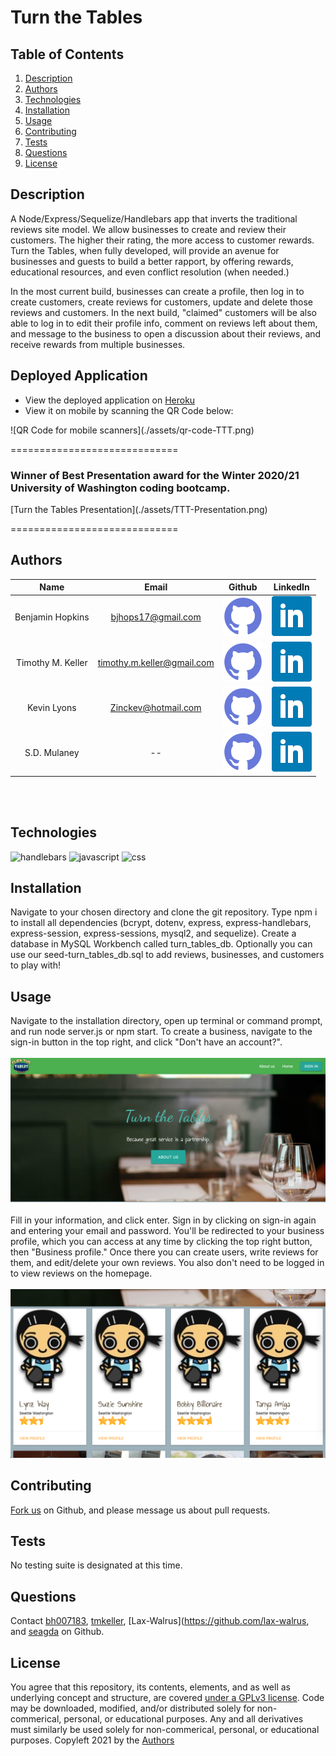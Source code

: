 # Turn the Tables

## Table of Contents
1. [Description](#description)
2. [Authors](#authors)
3. [Technologies](#technologies)
4. [Installation](#installation)
5. [Usage](#usage)
6. [Contributing](#contributing)
7. [Tests](#tests)
8. [Questions](#questions)
9. [License](#license)

## Description
A Node/Express/Sequelize/Handlebars app that inverts the traditional reviews site model.  We allow businesses to create and review their customers. The higher their rating, the more access to customer rewards. Turn the Tables, when fully developed, will provide an avenue for businesses and guests to build a better rapport, by offering rewards, educational resources, and even conflict resolution (when needed.)

In the most current build, businesses can create a profile, then log in to create customers, create reviews for customers, update and delete those reviews and customers. In the next build, "claimed" customers will be also able to log in to edit their profile info, comment on reviews left about them, and message to the business to open a discussion about their reviews, and receive rewards from multiple businesses.



## Deployed Application

* View the deployed application on [Heroku](http://bit.ly/turn-the-tables-app)
* View it on mobile by scanning the QR Code below:
<p>
![QR Code for mobile scanners](./assets/qr-code-TTT.png)
</p>
=============================

### Winner of Best Presentation award for the Winter 2020/21 University of Washington coding bootcamp.
<p>
[Turn the Tables Presentation](./assets/TTT-Presentation.png)
</p>

=============================
## Authors

| Name | Email  | Github  | LinkedIn |
| :--: | :----: | :-----: | :------: |
| Benjamin Hopkins | bjhops17@gmail.com | [![Github](./assets/github.png)](https://github.com/bh007183) | [![LinkedIn](./assets/linkedin.png)](https://www.linkedin.com/in/ben-hopkins-24a41357/) |
| Timothy M. Keller | timothy.m.keller@gmail.com | [![Github](./assets/github.png)](https://github.com/tmkeller) | [![LinkedIn](./assets/linkedin.png)](https://linkedin.com/in/tim-keller-3ab55bb1/) |
| Kevin Lyons | Zinckev@hotmail.com | [![Github](./assets/github.png)](https://github.com/lax-walrus) | [![LinkedIn](./assets/linkedin.png)](https://www.linkedin.com/in/kevin-lyons-237a171b9/) |
| S.D. Mulaney | -- | [![Github](./assets/github.png)](https://github.com/seagda) | [![LinkedIn](./assets/linkedin.png)](https://www.linkedin.com/in/shea-m-mullaney/) |
<br>
<br>

## Technologies
![handlebars](https://img.shields.io/badge/javascript-48.8%25-orange)
![javascript](https://img.shields.io/badge/html-47.7%25-yellow)
![css](https://img.shields.io/badge/css-3.5%25-purple)

## Installation
Navigate to your chosen directory and clone the git repository. Type npm i to install all dependencies (bcrypt, dotenv, express, express-handlebars, express-session, express-sessions, mysql2, and sequelize). Create a database in MySQL Workbench called turn_tables_db. Optionally you can use our seed-turn_tables_db.sql to add reviews, businesses, and customers to play with!

## Usage
Navigate to the installation directory, open up terminal or command prompt, and run node server.js or npm start. To create a business, navigate to the sign-in button in the top right, and click "Don't have an account?".
<br>
<br>
![Sign-in](./assets/sign-in.png)
<br>
<br>
 Fill in your information, and click enter. Sign in by clicking on sign-in again and entering your email and password. You'll be redirected to your business profile, which you can access at any time by clicking the top right button, then "Business profile." Once there you can create users, write reviews for them, and edit/delete your own reviews. You also don't need to be logged in to view reviews on the homepage.
 <br>
 <br>
![Homepage customers](./assets/home-customers.png)

## Contributing
[Fork us](https://github.com/tmkeller/eightysixed-app) on Github, and please message us about pull requests.

## Tests
No testing suite is designated at this time.

## Questions
Contact [bh007183](https://github.com/bh007183), [tmkeller](https://github.com/tmkeller), [Lax-Walrus](https://github.com/lax-walrus, and [seagda](https://github.com/seagda) on Github.

## License
You agree that this repository, its contents, elements, and as well as underlying concept and structure, are covered [under a GPLv3 license](https://www.gnu.org/licenses/gpl-3.0.txt). Code may be downloaded, modified, and/or distributed solely for non-commerical, personal, or educational purposes. Any and all derivatives must similarly be used solely for non-commerical, personal, or educational purposes. Copyleft 2021 by the [Authors](#authors)